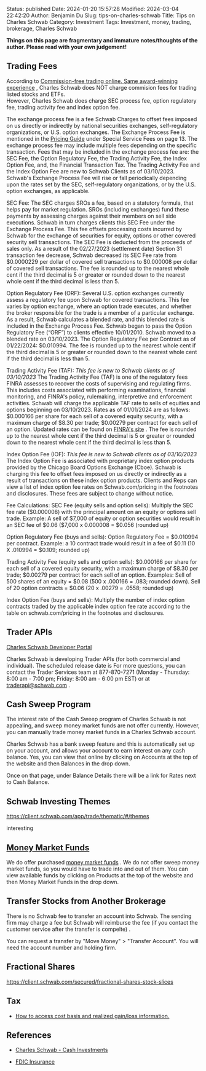 Status: published
Date: 2024-01-20 15:57:28
Modified: 2024-03-04 22:42:20
Author: Benjamin Du
Slug: tips-on-charles-schwab
Title: Tips on Charles Schwab
Category: Investment
Tags: Investment, money, trading, brokerage, Charles Schwab

**Things on this page are fragmentary and immature notes/thoughts of the author. Please read with your own judgement!**

## Trading Fees

According to
[Commission-free trading online. Same award-winning experience](https://www.schwab.com/pricing#bcn-table--table-content-74536)
,
Charles Schwab does NOT charge commision fees for trading listed stocks and ETFs.  
However,
Charles Schwab does charge SEC process fee, option regulatory fee, trading activity fee and index option fee. 

The exchange process fee is a fee Schwab Charges to offset fees imposed on us directly or indirectly by national securities exchanges, 
self-regulatory organizations, or U.S. option exchanges. 
The Exchange Process Fee is mentioned in the 
[Pricing Guide](https://www.schwab.com/resource/charles-schwab-pricing-guide-for-individual-investors)
under Special Service Fees on page 13.
The exchange process fee may include multiple fees depending on the specific transaction. 
Fees that may be included in the exchange process fee are: the SEC Fee, the Option Regulatory Fee, 
the Trading Activity Fee, the Index Option Fee, and, the Financial Transaction Tax. 
The Trading Activity Fee and the Index Option Fee are new to Schwab Clients as of 03/10/2023. 
Schwab's Exchange Process Fee will rise or fall periodically depending upon the rates set by the SEC, 
self-regulatory organizations, or by the U.S. option exchanges, as applicable.

SEC Fee: The SEC charges SROs a fee, based on a statutory formula, that helps pay for market regulation. 
SROs (including exchanges) fund these payments by assessing charges against their members on sell side executions.
Schwab in turn charges clients this SEC Fee under the Exchange Process Fee.
This fee offsets processing costs incurred by Schwab for the exchange of securities for equity, options or other covered security sell transactions.
The SEC Fee is deducted from the proceeds of sales only.
As a result of the 02/27/2023 (settlement date) Section 31 transaction fee decrease, 
Schwab decreased its SEC Fee rate from \$0.0000229 per dollar of covered sell transactions 
to \$0.000008 per dollar of covered sell transactions. 
The fee is rounded up to the nearest whole cent if the third decimal is 5 or greater 
or rounded down to the nearest whole cent if the third decimal is less than 5.

Option Regulatory Fee (ORF): Several U.S. option exchanges currently assess a regulatory fee upon Schwab for covered transactions. 
This fee varies by option exchange, 
where an option trade executes, and whether the broker responsible for the trade is a member of a particular exchange. 
As a result, Schwab calculates a blended rate, and this blended rate is included in the Exchange Process Fee. 
Schwab began to pass the Option Regulatory Fee (“ORF”) to clients effective 10/01/2010. 
Schwab moved to a blended rate on 03/10/2023. 
The Option Regulatory Fee per Contract as of 01/22/2024: \$0.010994. 
The fee is rounded up to the nearest whole cent if the third decimal is 5 or greater 
or rounded down to the nearest whole cent if the third decimal is less than 5.

Trading Activity Fee (TAF): *This fee is new to Schwab clients as of 03/10/2023* 
The Trading Activity Fee (TAF) is one of the regulatory fees FINRA assesses to recover the costs of supervising and regulating firms. 
This includes costs associated with performing examinations, 
financial monitoring, and FINRA's policy, rulemaking, interpretive and enforcement activities. 
Schwab will charge the applicable TAF rate to sells of equities and options beginning on 03/10/2023. 
Rates as of 01/01/2024 are as follows: \$0.000166 per share for each sell of a covered equity security, 
with a maximum charge of \$8.30 per trade; \$0.00279 per contract for each sell of an option. 
Updated rates can be found on 
[FINRA's site](https://www.finra.org/rules-guidance/rulebooks/corporate-organization/section-1-member-regulatory-fees)
.
The fee is rounded up to the nearest whole cent if the third decimal is 5 or greater 
or rounded down to the nearest whole cent if the third decimal is less than 5.

Index Option Fee (IOF): *This fee is new to Schwab clients as of 03/10/2023* 
The Index Option Fee is associated with proprietary index option products provided by the Chicago Board Options Exchange (Cboe). 
Schwab is charging this fee to offset fees imposed on us directly or indirectly as a result of transactions on these index option products. 
Clients and Reps can view a list of index option fee rates on Schwab.com/pricing in the footnotes and disclosures. 
These fees are subject to change without notice.

Fee Calculations:
SEC Fee (equity sells and option sells):
Multiply the SEC fee rate (\$0.000008) with the principal amount on an equity or options sell trade. 
Example: A sell of \$7,000 of equity or option securities would result in an SEC fee of \$0.06 (\$7,000 x 0.000008 = \$0.056 (rounded up)

Option Regulatory Fee (buys and sells):
Option Regulatory Fee = \$0.010994 per contract.
Example: a 10 contract trade would result in a fee of \$0.11 (10 X .010994 = \$0.109; rounded up)

Trading Activity Fee (equity sells and option sells): 
\$0.000166 per share for each sell of a covered equity security, with a maximum charge of \$8.30 per trade; \$0.00279 per contract for each sell of an option. 
Examples: 
Sell of 500 shares of an equity = \$0.08 (500 x .000166 = .083; rounded down).
Sell of 20 option contracts = \$0.06 (20 x .00279 = .0558; rounded up)
 
Index Option Fee (buys and sells):
Multiply the number of index option contracts traded by the applicable index option fee rate according to the table on schwab.com/pricing in the footnotes and disclosures.


## Trader APIs

[Charles Schwab Developer Portal](https://developer.schwab.com/)

Charles Schwab is developing Trader APIs 
(for both commercial and individual).
The scheduled release date is 
For more questions, 
you can contact the Trader Services team
at 877-870-7271 
(Monday - Thursday: 8:00 am - 7:00 pm;
Friday: 8:00 am - 6:00 pm EST)
or at traderapi@schwab.com
.

## Cash Sweep Program

The interest rate of the Cash Sweep program of Charles Schwab is not appealing,
and sweep money market funds are not offer currently.
However,
you can manually trade money market funds in a Charles Schwab account.


Charles Schwab has a bank sweep feature and this is automatically set up on your account, and allows your account to earn interest on any cash balance.
Yes, you can view that online by clicking on Accounts at the top of the website and then Balances in the drop down.
  
Once on that page, under Balance Details there will be a link for Rates next to Cash Balance.


## Schwab Investing Themes

https://client.schwab.com/app/trade/thematic/#/themes

interesting

## [Money Market Funds](https://client.schwab.com/secured/money-market-funds)

We do offer purchased 
[money market funds](https://client.schwab.com/secured/money-market-funds)
.
We do not offer sweep money market funds, 
so you would have to trade into and out of them.
You can view available funds by clicking on Products at the top of the website and then Money Market Funds in the drop down.

## Transfer Stocks from Another Brokerage

There is no Schwab fee to transfer an account into Schwab. 
The sending firm may charge a fee but Schwab will reimburse the fee
(if you contact the customer service after the transfer is compelte)
.
   
You can request a transfer by
"Move Money" > "Transfer Account".
You will need the account number and holding firm. 

## Fractional Shares

https://client.schwab.com/secured/fractional-shares-stock-slices

## Tax

- [How to access cost basis and realized gain/loss information.](https://welcome.schwab.com/trading/cost-basis-rgl)

## References

- [Charles Schwab - Cash Investments](https://client.schwab.com/secured/cash-investments)

- [FDIC Insurance](https://www.schwab.com/legal/fdic-insurance)
